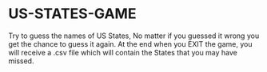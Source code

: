 # US-STATES-GAME
Try to guess the names of US States, No matter if you guessed it wrong you get the chance to guess it again.
At the end when you EXIT the game, you will receive a .csv file which will contain the States that you may have missed.
